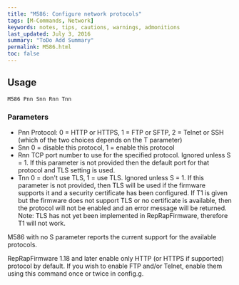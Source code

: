 ```yaml
---
title: "M586: Configure network protocols" 
tags: [M-Commands, Network]
keywords: notes, tips, cautions, warnings, admonitions
last_updated: July 3, 2016
summary: "ToDo Add Summary"
permalink: M586.html
toc: false
---
```



## Usage ##
```
M586 Pnn Snn Rnn Tnn
```

### Parameters ###

+ Pnn Protocol: 0 = HTTP or HTTPS, 1 = FTP or SFTP, 2 = Telnet or SSH (which of the two choices depends on the T parameter)
+ Snn 0 = disable this protocol, 1 = enable this protocol
+ Rnn TCP port number to use for the specified protocol. Ignored unless S = 1. If this parameter is not provided then the default port for that protocol and TLS setting is used.
+ Tnn 0 = don't use TLS, 1 = use TLS. Ignored unless S = 1. If this parameter is not provided, then TLS will be used if the firmware supports it and a security certificate has been configured. If T1 is given but the firmware does not support TLS or no certificate is available, then the protocol will not be enabled and an error message will be returned. Note: TLS has not yet been implemented in RepRapFirmware, therefore T1 will not work.

M586 with no S parameter reports the current support for the available protocols.

RepRapFirmware 1.18 and later enable only HTTP (or HTTPS if supported) protocol by default. If you wish to enable FTP and/or Telnet, enable them using this command once or twice in config.g.

